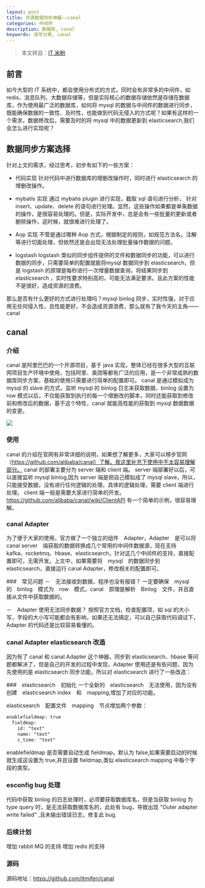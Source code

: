 ```yaml
---
layout: post
title: 开源数据同步神器——canal
categories: 中间件
description: 数据库, canal
keywords: 读写分离, canal
---
```


>本文转自：[IT 米粉](https://www.cnblogs.com/joylee/p/10248106.html)

## 前言
如今大型的 IT 系统中，都会使用分布式的方式，同时会有非常多的中间件，如 redis、消息队列、大数据存储等，但是实际核心的数据存储依然是存储在数据库，作为使用最广泛的数据库，如何将 mysql 的数据与中间件的数据进行同步，既能确保数据的一致性、及时性，也能做到代码无侵入的方式呢？如果有这样的一个需求，数据修改后，需要及时的将 mysql 中的数据更新到 elasticsearch,我们会怎么进行实现呢？

## 数据同步方案选择
针对上文的需求，经过思考，初步有如下的一些方案：

- 代码实现
针对代码中进行数据库的增删改操作时，同时进行 elasticsearch 的增删改操作。

- mybatis 实现
通过 mybatis plugin 进行实现，截取 sql 语句进行分析， 针对 insert、update、delete 的语句进行处理。显然，这些操作如果都是单条数据的操作，是很容易处理的。但是，实际开发中，总是会有一些批量的更新或者删除操作，这时候，就很难进行处理了。

- Aop 实现
不管是通过哪种 Aop 方式，根据制定的规则，如规范方法名，注解等进行切面处理，但依然还是会出现无法处理批量操作数据的问题。

- logstash
logstash 类似的同步组件提供的文件和数据同步的功能，可以进行数据的同步，只需要简单的配置就能将mysql 数据同步到 elasticsearch，但是 logstash 的原理是每秒进行一次增量数据查询，将结果同步到 elasticsearch ，实时性要求特别高的，可能无法满足要求。且此方案的性能不是很好，造成资源的浪费。


那么是否有什么更好的方式进行处理吗？mysql binlog 同步，实时性强，对于应用无任何侵入性，且性能更好，不会造成资源浪费，那么就有了我今天的主角——canal

## canal
### 介绍
canal 是阿里巴巴的一个开源项目，基于 java 实现，整体已经在很多大型的互联网项目生产环境中使用，包括阿里、美团等都有广泛的应用，是一个非常成熟的数据库同步方案，基础的使用只需要进行简单的配置即可。 
canal 是通过模拟成为 mysql 的 slave 的方式，监听 mysql 的 binlog 日志来获取数据，binlog 设置为 row 模式以后，不仅能获取到执行的每一个增删改的脚本，同时还能获取到修改前和修改后的数据，基于这个特性，canal 就能高性能的获取到 mysql 数据数据的变更。

![](https://ws2.sinaimg.cn/large/006tNc79gy1fz0rzegysej30ou0bijrk.jpg)

### 使用
canal 的介绍在官网有非常详细的说明，如果想了解更多，大家可以移步官网（https://github.com/alibaba/canal）了解。我这里补充下使用中不太容易理解部分。
canal 的部署主要分为 server 端和 client 端。
server 端部署好以后，可以直接监听 mysql binlog,因为 server 端是把自己模拟成了 mysql slave，所以，只能接受数据，没有进行任何逻辑的处理，具体的逻辑处理，需要 client 端进行处理。
client 端一般是需要大家进行简单的开发。https://github.com/alibaba/canal/wiki/ClientAPI 有一个简单的示例，很容易理解。

### canal Adapter
为了便于大家的使用，官方做了一个独立的组件　Adapter，Adapter　是可以将　canal server　端获取的数据转换成几个常用的中间件数据源，现在支持　kafka、rocketmq、hbase、elasticsearch，针对这几个中间件的支持，直接配置即可，无需开发。上文中，如果需要将　mysql　的数据同步到　elasticsearch，直接运行 canal Adapter，修改相关的配置即可。

###　常见问题
－　无法接收到数据，程序也没有报错？
一定要确保　mysql　的　binlog　模式为　row　模式，canal　原理是解析　Binlog　文件，并且直接从文件中获取数据的。

－　Adapter 使用无法同步数据？
按照官方文档，检查配置项，如 sql 的大小写，字段的大小写可能都会有影响，如果还无法搞定，可以自己获取代码调试下，Adapter 的代码还是比较容易看懂的。

### canal Adapter elasticsearch 改造
因为有了 canal 和 canal Adapter 这个神器，同步到 elasticsearch、hbase 等问题都解决了，但是自己的开发的过程中发现，Adapter 使用还是有些问题，因为先使用的是 elasticsearch 同步功能，所以对 elasticsearch 进行了一些改造：

###　elasticsearch　初始化
一个全新的　elasticsearch　无法使用，因为没有创建　elasticsearch index　和　mapping,增加了对应的功能。

elasticsearch　配置文件　mapping　节点增加两个参数：
```xml
enablefieldmap: true
  fieldmap:
    id: "text"
    name: "text"
    c_time: "text"
```

enablefieldmap 是否需要自动生成 fieldmap，默认为 false,如果需要启动的时候就生成这设置为 true,并且设置 
fieldmap,类似 elasticsearch mapping 中每个字段的类型。

### esconfig bug 处理
代码中获取 binlog 的日志处理时，必须要获取数据库名，但是当获取 binlog 为 type query 时，是无法获取数据库名的，此处有 bug，导致出现 "Outer adapter write failed" ,且未输出错误日志，修复此 bug.

### 后续计划
增加 rabbit MQ 的支持
增加 redis 的支持

### 源码
源码地址：https://github.com/itmifen/canal
